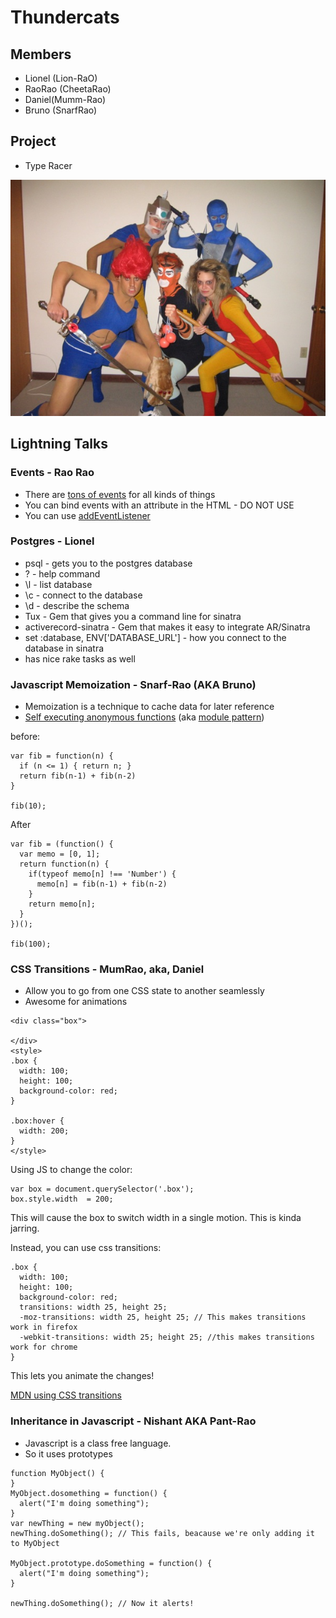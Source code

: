 # Thundercats

## Members
* Lionel (Lion-RaO)
* RaoRao (CheetaRao)
* Daniel(Mumm-Rao)
* Bruno (SnarfRao)

## Project
* Type Racer

![Thundercats](./images/Weird-Thundercats.jpg)

## Lightning Talks

### Events - Rao Rao

* There are [tons of
  events](https://developer.mozilla.org/en-US/docs/Web/Reference/Events?redirectlocale=en-US&redirectslug=DOM%2FMozilla_event_reference)
  for all kinds of things
* You can bind events with an attribute in the HTML - DO NOT USE
* You can use [addEventListener](https://developer.mozilla.org/en-US/docs/Web/API/EventTarget)

### Postgres - Lionel
* psql - gets you to the postgres database
* \? - help command
* \l - list database
* \c - connect to the database
* \d - describe the schema
* Tux - Gem that gives you a command line for sinatra
* activerecord-sinatra - Gem that makes it easy to integrate AR/Sinatra
* set :database, ENV['DATABASE\_URL'] - how you connect to the database in 
  sinatra
* has nice rake tasks as well

### Javascript Memoization - Snarf-Rao (AKA Bruno)
* Memoization is a technique to cache data for later reference
* [Self executing anonymous
  functions](http://markdalgleish.com/2011/03/self-executing-anonymous-functions/) (aka [module
  pattern](http://www.adequatelygood.com/JavaScript-Module-Pattern-In-Depth.html))


before:
```
var fib = function(n) {
  if (n <= 1) { return n; }
  return fib(n-1) + fib(n-2)
}

fib(10);

```

After
```
var fib = (function() {
  var memo = [0, 1];
  return function(n) {
    if(typeof memo[n] !== 'Number') {
      memo[n] = fib(n-1) + fib(n-2)
    }
    return memo[n];
  }
})();

fib(100);
```

### CSS Transitions - MumRao, aka, Daniel

* Allow you to go from one CSS state to another seamlessly
* Awesome for animations

```
<div class="box">

</div>
<style>
.box {
  width: 100;
  height: 100;
  background-color: red;
}

.box:hover {
  width: 200;
}
</style>
```

Using JS to change the color:
```
var box = document.querySelector('.box');
box.style.width  = 200;
```

This will cause the box to switch width in a single motion. This is kinda
jarring.

Instead, you can use css transitions:

```
.box {
  width: 100;
  height: 100;
  background-color: red;
  transitions: width 25, height 25;
  -moz-transitions: width 25, height 25; // This makes transitions work in firefox
  -webkit-transitions: width 25; height 25; //this makes transitions work for chrome
}
```
This lets you animate the changes! 

[MDN using CSS
transitions](https://developer.mozilla.org/en-US/docs/Web/Guide/CSS/Using_CSS_transitions?redirectlocale=en-US&redirectslug=CSS%2FTutorials%2FUsing_CSS_transitions)

### Inheritance in Javascript - Nishant AKA Pant-Rao
* Javascript is a class free language.
* So it uses prototypes

```
function MyObject() {
}
MyObject.dosomething = function() {
  alert("I'm doing something");
}
var newThing = new myObject();
newThing.doSomething(); // This fails, beacause we're only adding it to MyObject

MyObject.prototype.doSomething = function() {
  alert("I'm doing something");
}

newThing.doSomething(); // Now it alerts!
```

